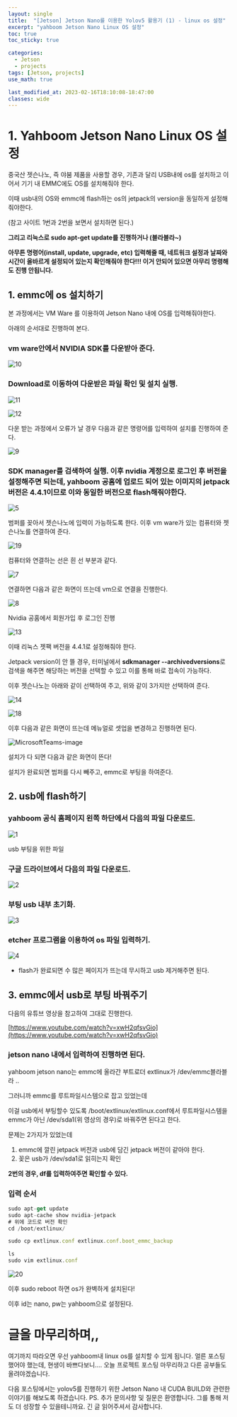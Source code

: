 ```yaml
---
layout: single
title:  "[Jetson] Jetson Nano를 이용한 Yolov5 활용기 (1) - linux os 설정"
excerpt: "yahboom Jetson Nano Linux OS 설정"
toc: true
toc_sticky: true

categories:
  - Jetson
  - projects
tags: [Jetson, projects]
use_math: true

last_modified_at: 2023-02-16T18:10:08-18:47:00
classes: wide
---
```


# 1. Yahboom Jetson Nano Linux OS 설정

중국산 젯슨나노, 즉 야붐 제품을 사용할 경우, 기존과 달리 USB내에 os를 설치하고 이어서 기기 내 EMMC에도 OS를 설치해줘야 한다.

이때 usb내의 OS와 emmc에 flash하는 os의 jetpack의 version을 동일하게 설정해줘야한다.

 (참고 사이트 1번과 2번을 보면서 설치하면 된다.)

**그리고 리눅스로 sudo apt-get update를 진행하거나 (블라블라~)** 

**아무튼 명령어(install, update, upgrade, etc) 입력해줄 때, 네트워크 설정과 날짜와 시간이 올바르게 설정되어 있는지 확인해줘야 한다!!! 이거 안되어 있으면 아무리 명령해도 진행 안됩니다.** 

## 1. emmc에 os 설치하기

본 과정에서는 VM Ware 를 이용하여 Jetson Nano 내에 OS를 입력해줘야한다. 

아래의 순서대로 진행하여 본다.

### vm ware안에서 NVIDIA SDK를 다운받아 준다.

![10](https://user-images.githubusercontent.com/84653623/219853912-cb2d14e0-52c9-4fa0-989e-167c4c78892b.png)

### Download로 이동하여 다운받은 파일 확인 및 설치 실행.

![11](https://user-images.githubusercontent.com/84653623/219853914-cd1979b4-0081-4d63-8ade-63f7d0d30495.png)

![12](https://user-images.githubusercontent.com/84653623/219853917-b3e7f1bb-9cf2-4a8c-b165-09bead7be84f.png)

다운 받는 과정에서 오류가 날 경우 다음과 같은 명령어를 입력하여 설치를 진행하여 준다.

![9](https://user-images.githubusercontent.com/84653623/219853911-7d1deaea-6981-4e9b-a5db-fa4dc41ab246.png)

### SDK manager를 검색하여 실행. 이후 nvidia 계정으로 로그인 후 버전을 설정해주면 되는데, yahboom 공홈에 업로드 되어 있는 이미지의 jetpack 버전은 4.4.1이므로 이와 동일한 버전으로 flash해줘야한다.

![5](https://user-images.githubusercontent.com/84653623/219853908-c80e1390-05ba-4d72-95b2-ffc3600bfed8.png)

범퍼를 꽂아서 젯슨나노에 입력이 가능하도록 한다. 이후 vm ware가 있는 컴퓨터와 젯슨나노를 연결하여 준다.

![19](https://user-images.githubusercontent.com/84653623/219853922-77ffe7f2-c925-4121-9b00-c6c1e4c8e711.png)

컴퓨터와 연결하는 선은 흰 선 부분과 같다.

![7](https://user-images.githubusercontent.com/84653623/219853909-db319267-facc-4aa3-b975-7cbd9db94fd5.png)

연결하면 다음과 같은 화면이 뜨는데 vm으로 연결을 진행한다.

![8](https://user-images.githubusercontent.com/84653623/219853910-c37f7594-3f46-4e17-9c9b-03f05791498b.png)

Nvidia 공홈에서 회원가입 후 로그인 진행

![13](https://user-images.githubusercontent.com/84653623/219853918-7b82df32-ada5-40be-958c-c9896080d73c.png)

이때 리눅스 젯팩 버전을 4.4.1로 설정해줘야 한다.

Jetpack version이 안 뜰 경우, 터미널에서 **sdkmanager --archivedversions**로 검색을 해주면 해당하는 버전을 선택할 수 있고 이를 통해 바로 접속이 가능하다.

이후 젯슨나노는 아래와 같이 선택하여 주고, 위와 같이 3가지만 선택하여 준다.

![14](https://user-images.githubusercontent.com/84653623/219853919-d9f34231-74dc-4b4e-8322-0ebc0aedbc03.png)

![18](https://user-images.githubusercontent.com/84653623/219853921-47f60827-a140-4fbf-9bd9-ca73fcf18eb7.png)

이후 다음과 같은 화면이 뜨는데 메뉴얼로 셋업을 변경하고 진행하면 된다.

![MicrosoftTeams-image](https://user-images.githubusercontent.com/84653623/219853925-74e9bd3f-191d-4f1c-bada-7879b5a29b11.png)

설치가 다 되면 다음과 같은 화면이 뜬다!

설치가 완료되면 범퍼를 다시 빼주고, emmc로 부팅을 하여준다.

## 2. usb에 flash하기

### yahboom 공식 홈페이지 왼쪽 하단에서 다음의 파일 다운로드.

![1](https://user-images.githubusercontent.com/84653623/219853900-b1381c25-a442-4aef-a859-ccec211246a0.png)

usb 부팅을 위한 파일

### 구글 드라이브에서 다음의 파일 다운로드.

![2](https://user-images.githubusercontent.com/84653623/219853903-9d619c65-ad8f-4216-a91a-20922b5320b5.png)

### 부팅 usb 내부 초기화.

![3](https://user-images.githubusercontent.com/84653623/219853904-7b9f50a6-d440-4eec-b37e-d2ce10d2fc42.png)

### etcher 프로그램을 이용하여 os 파일 입력하기.

![4](https://user-images.githubusercontent.com/84653623/219853906-ddd50dcb-6c40-41b0-8572-bbdee429d5dc.png)

- flash가 완료되면 수 많은 페이지가 뜨는데 무시하고 usb 제거해주면 된다.

## 3. emmc에서 usb로 부팅 바꿔주기

다음의 유튜브 영상을 참고하여 그대로 진행한다.

[https://www.youtube.com/watch?v=xwH2qfsvGio](https://www.youtube.com/watch?v=xwH2qfsvGio)

### jetson nano 내에서 입력하여 진행하면 된다.

yahboom jetson nano는 emmc에 올라간 부트로더 extlinux가 /dev/emmc블라블라 ..

그러니까 emmc를 루트파일시스템으로 잡고 있었는데

이걸 usb에서 부팅할수 있도록 /boot/extlinux/extlinux.conf에서 루트파일시스템을 emmc가 아닌 /dev/sda1(위 영상의 경우)로 바꿔주면 된다고 한다.

문제는 2가지가 있었는데

1. emmc에 깔린 jetpack 버전과 usb에 담긴 jetpack 버전이 같아야 한다.
2. 꽂은 usb가 /dev/sda1로 읽히는지 확인

**2번의 경우, df를 입력하여주면 확인할 수 있다.**

### **입력 순서**

```jsx
sudo apt-get update
sudo apt-cache show nvidia-jetpack
# 위에 코드로 버전 확인
cd /boot/extlinux/

sudo cp extlinux.conf extlinux.conf.boot_emmc_backup

ls
sudo vim extlinux.conf

```

![20](https://user-images.githubusercontent.com/84653623/219853924-b24752a4-6d23-4c70-9fba-dd3824d141f4.png)

이후 sudo reboot 하면 os가 완벽하게 설치된다!

이후 id는 nano, pw는 yahboom으로 설정된다.

# 글을 마무리하며,,
여기까지 따라오면 우선 yahboom내 linux os를 설치할 수 있게 됩니다.
얼른 포스팅 했어야 했는데, 현생이 바쁘다보니.... 
오늘 프로젝트 포스팅 마무리하고 다른 공부들도 올려야겠습니다.

다음 포스팅에서는 yolov5를 진행하기 위한 Jetson Nano 내 CUDA BUILD와 관련한 이야기를 해보도록 하겠습니다.
PS. 추가 문의사항 및 질문은 환영합니다. 그를 통해 저도 더 성장할 수 있을테니까요. 긴 글 읽어주셔서 감사합니다. 
